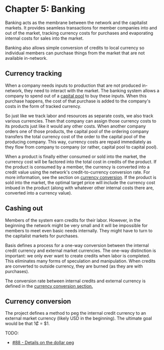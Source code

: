 # Chapter 5: Banking

Banking acts as the membrane between the network and the capitalist markets. It provides seamless transactions for member companies into and out of the market, tracking currency costs for purchases and evaporating internal costs for sales into the market.

Banking also allows simple conversion of credits to local currency so individual members can purchase things from the market that are not available in-network.

## Currency tracking

When a company needs inputs to production that are not produced in-network, they need to interact with the market. The banking system allows a company to spend out of a [capital pool](#capital-pools) to buy these inputs. When this purchase happens, the cost of that purchase is added to the company's costs in the form of tracked currency.

So just like we track labor and resources as separate costs, we also track various currencies. Then that company can assign those currency costs to its products just like it would any other costs. When another company orders one of those products, the capital pool of the ordering company transfers the total currency cost of the order to the capital pool of the producing company. This way, currency costs are repaid immediately as they flow from company to company (or rather, capital pool to capital pool).

When a product is finally either consumed or sold into the market, the currency cost will be factored into the total cost in credits of the product. If the product is consumed by a member, the currency is converted into a credit value using the network's credit-to-currency conversion rate. For more information, see the section on [currency conversion](#currency-conversion). If the product is sold into the market, the optimal target price will include the currency cost imbued in the product (along with whatever other internal costs there are, converted into a currency value).

## Cashing out

Members of the system earn credits for their labor. However, in the beginning the network might be very small and it will be impossible for members to meet even basic needs internally. They might have to turn to the capitalist markets for purchases.

Basis defines a process for a one-way conversion between the internal credit currency and external market currencies. The one-way distinction is important: we only ever want to create credits when labor is completed. This eliminates many forms of speculation and manipulation. When credits are converted to outside currency, they are burned (as they are with purchases).

The conversion rate between internal credits and external currency is defined in the [currency conversion section.](#currency-conversion)

## Currency conversion

The project defines a method to peg the internal credit currency to an external market currency (likely USD in the beginning). The ultimate goal would be that 1₡ = $1.

TODO:

- [#88 - Details on the dollar peg](https://github.com/basisproject/tracker/issues/88)


